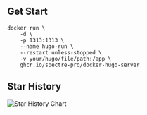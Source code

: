 ## Get Start

```
docker run \
    -d \
    -p 1313:1313 \
    --name hugo-run \
    --restart unless-stopped \
    -v your/hugo/file/path:/app \
    ghcr.io/spectre-pro/docker-hugo-server
```

## Star History

<picture>
   <source media="(prefers-color-scheme: dark)" srcset="https://api.star-history.com/svg?repos=spectre-pro/docker-hugo-server&type=Date&theme=dark" />
   <source media="(prefers-color-scheme: light)" srcset="https://api.star-history.com/svg?repos=spectre-pro/docker-hugo-server&type=Date" />
   <img alt="Star History Chart" src="https://api.star-history.com/svg?repos=spectre-pro/docker-hugo-server&type=Date" />
</picture>